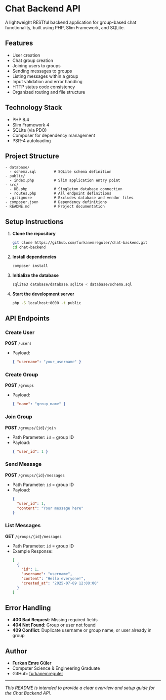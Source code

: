 # Chat Backend API

A lightweight RESTful backend application for group-based chat functionality, built using PHP, Slim Framework, and SQLite.

## Features

- User creation
- Chat group creation
- Joining users to groups
- Sending messages to groups
- Listing messages within a group
- Input validation and error handling
- HTTP status code consistency
- Organized routing and file structure

## Technology Stack

- PHP 8.4
- Slim Framework 4
- SQLite (via PDO)
- Composer for dependency management
- PSR-4 autoloading

## Project Structure

```
- database/
  - schema.sql        # SQLite schema definition
- public/
  - index.php         # Slim application entry point
- src/
  - DB.php            # Singleton database connection
  - routes.php        # All endpoint definitions
- .gitignore          # Excludes database and vendor files
- composer.json       # Dependency definitions
- README.md           # Project documentation
```

## Setup Instructions

1. **Clone the repository**
   ```bash
   git clone https://github.com/furkanemreguler/chat-backend.git
   cd chat-backend
   ```
2. **Install dependencies**
   ```bash
   composer install
   ```
3. **Initialize the database**
   ```bash
   sqlite3 database/database.sqlite < database/schema.sql
   ```
4. **Start the development server**
   ```bash
   php -S localhost:8000 -t public
   ```

## API Endpoints

### Create User

**POST** `/users`

- Payload:
  ```json
  { "username": "your_username" }
  ```

### Create Group

**POST** `/groups`

- Payload:
  ```json
  { "name": "group_name" }
  ```

### Join Group

**POST** `/groups/{id}/join`

- Path Parameter: `id` = group ID
- Payload:
  ```json
  { "user_id": 1 }
  ```

### Send Message

**POST** `/groups/{id}/messages`

- Path Parameter: `id` = group ID
- Payload:
  ```json
  {
    "user_id": 1,
    "content": "Your message here"
  }
  ```

### List Messages

**GET** `/groups/{id}/messages`

- Path Parameter: `id` = group ID
- Example Response:
  ```json
  [
    {
      "id": 1,
      "username": "username",
      "content": "Hello everyone!",
      "created_at": "2025-07-09 12:00:00"
    }
  ]
  ```

## Error Handling

- **400 Bad Request**: Missing required fields
- **404 Not Found**: Group or user not found
- **409 Conflict**: Duplicate username or group name, or user already in group

## Author

- **Furkan Emre Güler**
- Computer Science & Engineering Graduate
- GitHub: [furkanemreguler](https://github.com/furkanemreguler)

---

*This README is intended to provide a clear overview and setup guide for the Chat Backend API.*

